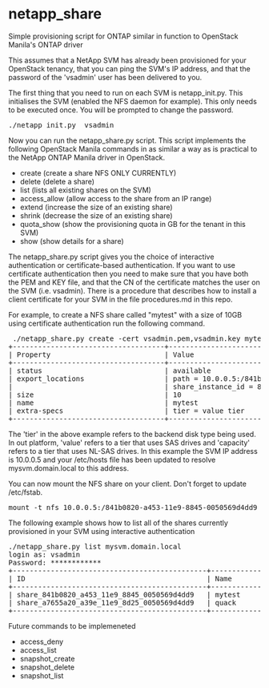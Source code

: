 # netapp_share
Simple provisioning script for ONTAP similar in function to OpenStack Manila's ONTAP driver

This assumes that a NetApp SVM has already been provisioned for your OpenStack tenancy, that you can ping the SVM's IP address, 
and that the password of the 'vsadmin' user has been delivered to you.

The first thing that you need to run on each SVM is netapp_init.py. This initialises the SVM (enabled the NFS daemon for example). 
This only needs to be executed once. You will be prompted to change the password.
<pre>
./netapp_init.py <SVM_IP> vsadmin
</pre>
Now you can run the netapp_share.py script. This script implements the following OpenStack Manila commands in as similar a way as 
is practical to the NetApp ONTAP Manila driver in OpenStack.
* create (create a share NFS ONLY CURRENTLY)
* delete (delete a share)
* list (lists all existing shares on the SVM)
* access_allow (allow access to the share from an IP range)
* extend (increase the size of an existing share)
* shrink (decrease the size of an existing share)
* quota_show (show the provisioning quota in GB for the tenant in this SVM)
* show (show details for a share)

The netapp_share.py script gives you the choice of interactive authentication or certificate-based authentication. If you want to 
use certificate authentication then you need to make sure that you have both the PEM and KEY file, and that the CN of the certificate
matches the user on the SVM (i.e. vsadmin). There is a procedure that describes how to install a client certificate for your SVM in the 
file procedures.md in this repo.

For example, to create a NFS share called "mytest" with a size of 10GB using certificate authentication run the following command.
<pre>
 ./netapp_share.py create -cert vsadmin.pem,vsadmin.key mytest 10 value mysvm.domain.local`
+------------------------------------+------------------------------------------------------------------------+
| Property                           | Value                                                                  |
+------------------------------------+------------------------------------------------------------------------+
| status                             | available                                                              |
| export_locations                   | path = 10.0.0.5:/841b0820-a453-11e9-8845-0050569d4dd9                  |
|                                    | share_instance_id = 841b0820-a453-11e9-8845-0050569d4dd9               |
| size                               | 10                                                                     |
| name                               | mytest                                                                 |
| extra-specs                        | tier = value tier                                                      |
+------------------------------------+------------------------------------------------------------------------+
</pre>
The 'tier' in the above example refers to the backend disk type being used. In out platform, 'value' refers to a tier that
uses SAS drives and 'capacity' refers to a tier that uses NL-SAS drives. In this example the SVM IP address is 10.0.0.5 and 
your /etc/hosts file has been updated to resolve mysvm.domain.local to this address.

You can now mount the NFS share on your client. Don't forget to update /etc/fstab.
<pre>
mount -t nfs 10.0.0.5:/841b0820-a453-11e9-8845-0050569d4dd9 /mnt/mymount
</pre>
The following example shows how to list all of the shares currently provisioned in your SVM using interactive authentication
<pre>
./netapp_share.py list mysvm.domain.local
login as: vsadmin
Password: ************
+----------------------------------------------+----------------+-----------+
| ID                                           | Name           | Size      |
+----------------------------------------------+----------------+-----------+
| share_841b0820_a453_11e9_8845_0050569d4dd9   | mytest         | 10        |
| share_a7655a20_a39e_11e9_8d25_0050569d4dd9   | quack          | 10        |
+----------------------------------------------+----------------+-----------+
</pre>

Future commands to be implemeneted
* access_deny
* access_list
* snapshot_create
* snapshot_delete
* snapshot_list


